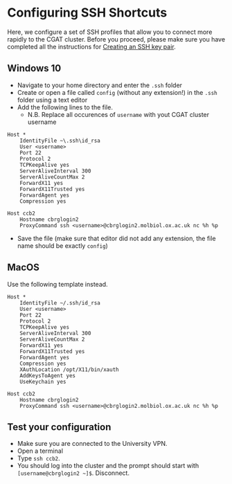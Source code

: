 # Configuring SSH Shortcuts


Here, we configure a set of SSH profiles that allow you to connect more rapidly to the CGAT cluster. Before you proceed, please make sure you have completed all the instructions for [Creating an SSH key pair](create_ssh_keypair.md).

## Windows 10

- Navigate to your home directory and enter the `.ssh` folder
- Create or open a file called `config` (without any extension!) in the `.ssh` folder using a text editor
- Add the following lines to the file.
  + N.B. Replace all occurences of `username` with yout CGAT cluster username
```
Host *
    IdentityFile ~\.ssh\id_rsa
    User <username>
    Port 22
    Protocol 2
    TCPKeepAlive yes
    ServerAliveInterval 300
    ServerAliveCountMax 2
    ForwardX11 yes
    ForwardX11Trusted yes
    ForwardAgent yes
    Compression yes

Host ccb2
    Hostname cbrglogin2
    ProxyCommand ssh <username>@cbrglogin2.molbiol.ox.ac.uk nc %h %p
```
- Save the file (make sure that editor did not add any extension, the file name should be exactly `config`)


##  MacOS

Use the following template instead.

```
Host *
    IdentityFile ~/.ssh/id_rsa
    User <username>
    Port 22
    Protocol 2
    TCPKeepAlive yes
    ServerAliveInterval 300
    ServerAliveCountMax 2
    ForwardX11 yes
    ForwardX11Trusted yes
    ForwardAgent yes
    Compression yes
    XAuthLocation /opt/X11/bin/xauth
    AddKeysToAgent yes
    UseKeychain yes

Host ccb2
    Hostname cbrglogin2
    ProxyCommand ssh <username>@cbrglogin2.molbiol.ox.ac.uk nc %h %p
```

## Test your configuration

- Make sure you are connected to the University VPN.
- Open a terminal
- Type `ssh ccb2`. 
- You should log into the cluster and the prompt should start with `[username@cbrglogin2 ~]$`. Disconnect.
